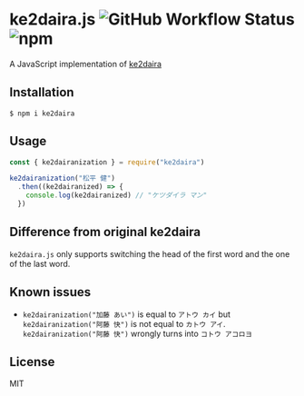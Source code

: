 # ke2daira.js ![GitHub Workflow Status](https://img.shields.io/github/actions/workflow/status/otariidae/ke2daira.js/node.js.yml) ![npm](https://img.shields.io/npm/v/ke2daira)

A JavaScript implementation of [ke2daira](https://github.com/ryuichiueda/ke2daira)

## Installation

```
$ npm i ke2daira
```

## Usage

```js
const { ke2dairanization } = require("ke2daira")

ke2dairanization("松平 健")
  .then((ke2dairanized) => {
    console.log(ke2dairanized) // "ケツダイラ マン"
  })
```

## Difference from original ke2daira

`ke2daira.js` only supports switching the head of the first word and the one of the last word.

## Known issues

- `ke2dairanization("加藤 あい")` is equal to `アトウ カイ` but `ke2dairanization("阿藤 快")` is not equal to `カトウ アイ`.
  `ke2dairanization("阿藤 快")` wrongly turns into `コトウ アコロヨ`

## License
MIT
